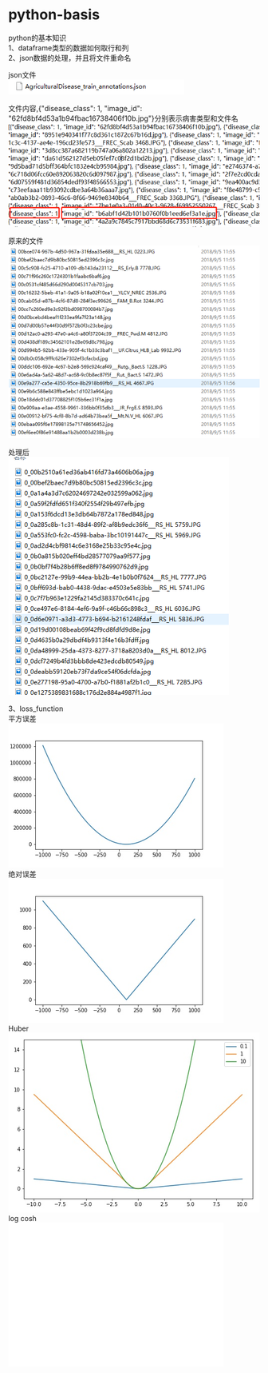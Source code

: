 # python-basis
python的基本知识  
1、dataframe类型的数据如何取行和列  
2、json数据的处理，并且将文件重命名  
    
  json文件  
  ![image1](https://github.com/JinMana/python-basis/blob/master/images/d.png)  
    
  文件内容,{"disease_class": 1, "image_id": "62fd8bf4d53a1b94fbac16738406f10b.jpg"}分别表示病害类型和文件名  
  ![image2](https://github.com/JinMana/python-basis/blob/master/images/c.png)  
    
  原来的文件  
  ![image3](https://github.com/JinMana/python-basis/blob/master/images/b.png)  
    
  处理后  
  ![image](https://github.com/JinMana/python-basis/blob/master/images/a.png)  

3、loss_function  
    平方误差  
    ![image4](https://github.com/JinMana/python-basis/blob/master/images/1.jpg)  
    绝对误差  
    ![image5](https://github.com/JinMana/python-basis/blob/master/images/2.jpg)  
    Huber  
    ![image6](https://github.com/JinMana/python-basis/blob/master/images/3.jpg)  
    log cosh  
    ![image7](https://github.com/JinMana/python-basis/blob/master/images/4.jpg)  
